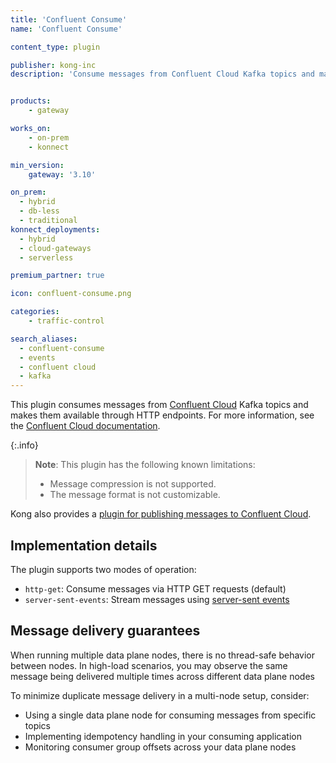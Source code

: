 ```yaml
---
title: 'Confluent Consume'
name: 'Confluent Consume'

content_type: plugin

publisher: kong-inc
description: 'Consume messages from Confluent Cloud Kafka topics and make them available through HTTP endpoints'


products:
    - gateway

works_on:
    - on-prem
    - konnect

min_version:
    gateway: '3.10'

on_prem:
  - hybrid
  - db-less
  - traditional
konnect_deployments:
  - hybrid
  - cloud-gateways
  - serverless

premium_partner: true

icon: confluent-consume.png

categories:
    - traffic-control

search_aliases:
  - confluent-consume
  - events
  - confluent cloud
  - kafka
---
```


This plugin consumes messages from [Confluent Cloud](https://confluent.io/cloud) Kafka topics and makes them available through HTTP endpoints.
For more information, see the [Confluent Cloud documentation](https://docs.confluent.io/).

{:.info}
> **Note**: This plugin has the following known limitations:
> * Message compression is not supported.
> * The message format is not customizable.

Kong also provides a [plugin for publishing messages to Confluent Cloud](/plugins/confluent/).

## Implementation details

The plugin supports two modes of operation:
* `http-get`: Consume messages via HTTP GET requests (default)
* `server-sent-events`: Stream messages using [server-sent events](https://developer.mozilla.org/en-US/docs/Web/API/Server-sent_events)

## Message delivery guarantees

When running multiple data plane nodes, there is no thread-safe behavior between nodes. In high-load scenarios, you may observe the same message being delivered multiple times across different data plane nodes

To minimize duplicate message delivery in a multi-node setup, consider:
* Using a single data plane node for consuming messages from specific topics
* Implementing idempotency handling in your consuming application
* Monitoring consumer group offsets across your data plane nodes